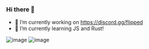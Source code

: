 ### Hi there 👋

- 🔭 I’m currently working on https://discord.gg/flipped
- 🌱 I’m currently learning JS and Rust!

![image](https://github.com/vexxwyd/vexxwyd/assets/140930851/f8d50966-ad36-4568-a6aa-d4b15d87d748) 
![image](https://github.com/vexxwyd/vexxwyd/assets/140930851/68cf351d-be6b-4984-b355-9321142d3638)




